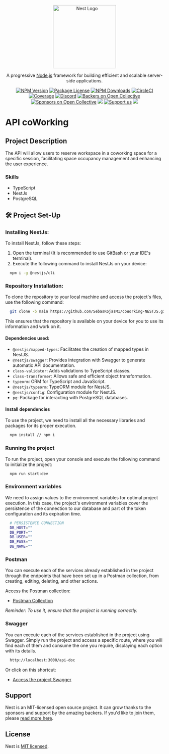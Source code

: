 <p align="center">
  <a href="http://nestjs.com/" target="blank"><img src="https://nestjs.com/img/logo-small.svg" width="200" alt="Nest Logo" /></a>
</p>

[circleci-image]: https://img.shields.io/circleci/build/github/nestjs/nest/master?token=abc123def456
[circleci-url]: https://circleci.com/gh/nestjs/nest

  <p align="center">A progressive <a href="http://nodejs.org" target="_blank">Node.js</a> framework for building efficient and scalable server-side applications.</p>
    <p align="center">
<a href="https://www.npmjs.com/~nestjscore" target="_blank"><img src="https://img.shields.io/npm/v/@nestjs/core.svg" alt="NPM Version" /></a>
<a href="https://www.npmjs.com/~nestjscore" target="_blank"><img src="https://img.shields.io/npm/l/@nestjs/core.svg" alt="Package License" /></a>
<a href="https://www.npmjs.com/~nestjscore" target="_blank"><img src="https://img.shields.io/npm/dm/@nestjs/common.svg" alt="NPM Downloads" /></a>
<a href="https://circleci.com/gh/nestjs/nest" target="_blank"><img src="https://img.shields.io/circleci/build/github/nestjs/nest/master" alt="CircleCI" /></a>
<a href="https://coveralls.io/github/nestjs/nest?branch=master" target="_blank"><img src="https://coveralls.io/repos/github/nestjs/nest/badge.svg?branch=master#9" alt="Coverage" /></a>
<a href="https://discord.gg/G7Qnnhy" target="_blank"><img src="https://img.shields.io/badge/discord-online-brightgreen.svg" alt="Discord"/></a>
<a href="https://opencollective.com/nest#backer" target="_blank"><img src="https://opencollective.com/nest/backers/badge.svg" alt="Backers on Open Collective" /></a>
<a href="https://opencollective.com/nest#sponsor" target="_blank"><img src="https://opencollective.com/nest/sponsors/badge.svg" alt="Sponsors on Open Collective" /></a>
  <a href="https://paypal.me/kamilmysliwiec" target="_blank"><img src="https://img.shields.io/badge/Donate-PayPal-ff3f59.svg"/></a>
    <a href="https://opencollective.com/nest#sponsor"  target="_blank"><img src="https://img.shields.io/badge/Support%20us-Open%20Collective-41B883.svg" alt="Support us"></a>
  <a href="https://twitter.com/nestframework" target="_blank"><img src="https://img.shields.io/twitter/follow/nestframework.svg?style=social&label=Follow"></a>
</p>
  <!--[![Backers on Open Collective](https://opencollective.com/nest/backers/badge.svg)](https://opencollective.com/nest#backer)
  [![Sponsors on Open Collective](https://opencollective.com/nest/sponsors/badge.svg)](https://opencollective.com/nest#sponsor)-->

# API coWorking

## Project Description
The API will allow users to reserve workspace in a coworking space for a specific session, facilitating space occupancy management and enhancing the user experience.

### Skills
- TypeScript
- NestJs
- PostgreSQL

## 🛠 Project Set-Up

### Installing NestJs:
To install NestJs, follow these steps:

1. Open the terminal (It is recommended to use GitBash or your IDE's terminal).
2. Execute the following command to install NestJs on your device:

```bash
  npm i -g @nestjs/cli
```

### Repository Installation:
To clone the repository to your local machine and access the project's files, use the following command:

```bash
  git clone -b main https://github.com/SebasRojasM1/coWorking-NESTJS.git
```

This ensures that the repository is available on your device for you to use its information and work on it.

#### Dependencies used:
- `@nestjs/mapped-types`: Facilitates the creation of mapped types in NestJS.
- `@nestjs/swagger`: Provides integration with Swagger to generate automatic API documentation.
- `class-validator`: Adds validations to TypeScript classes.
- `class-transformer`: Allows safe and efficient object transformation.
- `typeorm`: ORM for TypeScript and JavaScript.
- `@nestjs/typeorm`: TypeORM module for NestJS.
- `@nestjs/config`: Configuration module for NestJS.
- `pg`: Package for interacting with PostgreSQL databases.

#### Install dependencies
To use the project, we need to install all the necessary libraries and packages for its proper execution.

```bash
  npm install // npm i
```

### Running the project
To run the project, open your console and execute the following command to initialize the project:

```bash
  npm run start:dev
```

### Environment variables
We need to assign values to the environment variables for optimal project execution. In this case, the project's environment variables cover the persistence of the connection to our database and part of the token configuration and its expiration time.

```bash
  # PERSISTENCE CONNECTION
  DB_HOST=""
  DB_PORT=""
  DB_USER=""
  DB_PASS=""
  DB_NAME=""
```

### Postman
You can execute each of the services already established in the project through the endpoints that have been set up in a Postman collection, from creating, editing, deleting, and other actions.

Access the Postman collection:
- [Postman Collection](https://www.postman.com/maintenance-operator-95682430/workspace/nestjs/collection/33425968-10cbaeaa-8210-4922-bcf7-ec602c9fe098?action=share&creator=33425968)

_Reminder: To use it, ensure that the project is running correctly._

### Swagger
You can execute each of the services established in the project using Swagger. Simply run the project and access a specific route, where you will find each of them and consume the one you require, displaying each option with its details.

```bash
  http://localhost:3000/api-doc
```

Or click on this shortcut:
- [Access the project Swagger](http://localhost:3000/api-doc)


## Support

Nest is an MIT-licensed open source project. It can grow thanks to the sponsors and support by the amazing backers. If you'd like to join them, please [read more here](https://docs.nestjs.com/support).

## License

Nest is [MIT licensed](LICENSE).
